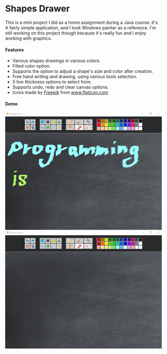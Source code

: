 # Shapes Drawer
This is a mini project I did as a home assignment during a Java course. it's A fairly simple application, and I took Windows painter as a reference. I'm still working on this project though because it's really fun and I enjoy working with graphics.

#### Features
- Various shapes drawings in various colors.
- Filled color option.
- Supports the option to adjust a shape's size and color after creation.
- Free hand writing and drawing, using various tools selection.
- 5 line thickness options to select from.
- Supports undo, redo and clear canvas options.
- <div>Icons made by <a href="https://www.flaticon.com/authors/freepik" title="Freepik">Freepik</a> from <a href="https://www.flaticon.com/" title="Flaticon">www.flaticon.com</a></div>

#### Demo
<img src="app_demo/demo1.gif" width="650"/>
<img src="app_demo/demo2.gif" width="650"/>
